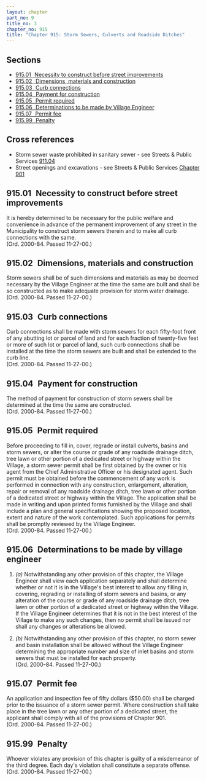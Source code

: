 ```yaml
---
layout: chapter
part_no: 9
title_no: 3
chapter_no: 915
title: "Chapter 915: Storm Sewers, Culverts and Roadside Ditches"
---
```


## Sections

* [915.01   Necessity to construct before street improvements](#91501-necessity-to-construct-before-street-improvements)
* [915.02   Dimensions, materials and construction](#91502-dimensions-materials-and-construction)
* [915.03   Curb connections](#91503-curb-connections)
* [915.04   Payment for construction](#91504-payment-for-construction)
* [915.05   Permit required](#91505-permit-required)
* [915.06   Determinations to be made by Village Engineer](#91506-determinations-to-be-made-by-village-engineer)
* [915.07   Permit fee](#91507-permit-fee)
* [915.99   Penalty](#91599-penalty)

## Cross references

* Storm sewer waste prohibited in sanitary sewer - see Streets & Public Services [911.04][CFCO 911.04]
* Street openings and excavations - see Streets & Public Services [Chapter 901][CFCO 901]

## 915.01   Necessity to construct before street improvements

It is hereby determined to be necessary for the public welfare and
convenience in advance of the permanent improvement of any street in the
Municipality to construct storm sewers therein and to make all curb connections
with the same.\
(Ord. 2000-84. Passed 11-27-00.)

## 915.02   Dimensions, materials and construction

Storm sewers shall be of such dimensions and materials as may be deemed
necessary by the Village Engineer at the time the same are built and shall be
so constructed as to make adequate provision for storm water drainage.\
(Ord. 2000-84. Passed 11-27-00.)

## 915.03   Curb connections

Curb connections shall be made with storm sewers for each fifty-foot front
of any abutting lot or parcel of land and for each fraction of twenty-five
feet or more of such lot or parcel of land, such curb connections shall be
installed at the time the storm sewers are built and shall be extended to the
curb line.\
(Ord. 2000-84. Passed 11-27-00.)

## 915.04   Payment for construction

The method of payment for construction of storm sewers shall be determined
at the time the same are constructed.\
(Ord. 2000-84. Passed 11-27-00.)

## 915.05   Permit required

Before proceeding to fill in, cover, regrade or install culverts, basins and
storm sewers, or alter the course or grade of any roadside drainage ditch, tree
lawn or other portion of a dedicated street or highway within the Village, a
storm sewer permit shall be first obtained by the owner or his agent from the
Chief Administrative Officer or his designated agent. Such permit must be
obtained before the commencement of any work is performed in connection with
any construction, enlargement, alteration, repair or removal of any roadside
drainage ditch, tree lawn or other portion of a dedicated street or highway
within the Village. The application shall be made in writing and upon printed
forms furnished by the Village and shall include a plan and general
specifications showing the proposed location, extent and nature of the work
contemplated. Such applications for permits shall be promptly reviewed by the
Village Engineer.\
(Ord. 2000-84. Passed 11-27-00.)

## 915.06   Determinations to be made by village engineer

1. _(a)_ Notwithstanding any other provision of this chapter, the Village
Engineer shall view each application separately and shall determine whether or
not it is in the Village's best interest to allow any filling in, covering,
regrading or installing of storm sewers and basins, or any alteration of the
course or grade of any roadside drainage ditch, tree lawn or other portion of a
dedicated street or highway within the Village. If the Village Engineer
determines that it is not in the best interest of the Village to make any such
changes, then no permit shall be issued nor shall any changes or alterations be
allowed.

2. _(b)_ Notwithstanding any other provision of this chapter, no storm sewer
and basin installation shall be allowed without the Village Engineer
determining the appropriate number and size of inlet basins and storm sewers
that must be installed for each property.\
(Ord. 2000-84. Passed 11-27-00.)

## 915.07   Permit fee

An application and inspection fee of fifty dollars ($50.00) shall be charged
prior to the issuance of a storm sewer permit. Where construction shall take
place in the tree lawn or any other portion of a dedicated street, the
applicant shall comply with all of the provisions of Chapter 901.\
(Ord. 2000-84. Passed 11-27-00.)

## 915.99   Penalty

Whoever violates any provision of this chapter is guilty of a misdemeanor of
the third degree. Each day's violation shall constitute a separate offense.\
(Ord. 2000-84. Passed 11-27-00.)

[CFCO 901]:</chapters/chapter-901-street-openings-and-excavations>
[CFCO 911.04]:</chapters/chapter-911-sewers-generally/#91104-storm-sewer-waste-prohibited-in-sanitary-sewer>
